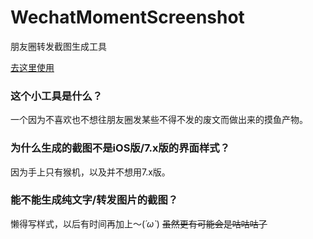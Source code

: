 # WechatMomentScreenshot
朋友圈转发截图生成工具

[去这里使用](https://transparentlc.github.io/sp/WechatMomentScreenshot)

### 这个小工具是什么？
一个因为不喜欢也不想往朋友圈发某些不得不发的废文而做出来的摸鱼产物。

### 为什么生成的截图不是iOS版/7.x版的界面样式？
因为手上只有猴机，以及并不想用7.x版。

### 能不能生成纯文字/转发图片的截图？
懒得写样式，以后有时间再加上～(*´ω`*) ~~虽然更有可能会是咕咕咕了~~
